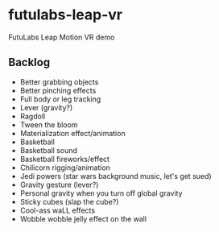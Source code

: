 # futulabs-leap-vr
FutuLabs Leap Motion VR demo

## Backlog
- Better grabbing objects
- Better pinching effects
- Full body or leg tracking
- Lever (gravity?)
- Ragdoll
- Tween the bloom
- Materialization effect/animation
- Basketball
- Basketball sound
- Basketball fireworks/effect
- Chilicorn rigging/animation
- Jedi powers (star wars background music, let's get sued)
- Gravity gesture (lever?)
- Personal gravity when you turn off global gravity
- Sticky cubes (slap the cube?)
- Cool-ass waLL effects
- Wobble wobble jelly effect on the wall
